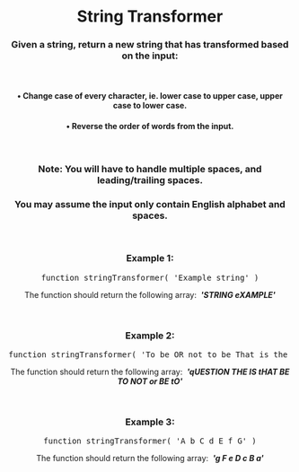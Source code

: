 <div align = 'center'>

# String Transformer

</div>

<div align = 'center'>

<h3>Given a string, return a new string that has transformed based on the input:</h3>

<br>

<h4>• Change case of every character, ie. lower case to upper case, upper case to lower case.</h4>
<h4>• Reverse the order of words from the input.</h4>

<br>

<h3><strong>Note:</strong> You will have to handle multiple spaces, and leading/trailing spaces.</h3>

<h3>You may assume the input only contain English alphabet and spaces.</h3>

<br>

<h3>Example 1:</h3>

<pre>function stringTransformer(&nbsp;'Example string'&nbsp;)</pre>

<p>The function should return the following array: &nbsp;<strong><em>'STRING eXAMPLE'</em></strong></p>

<br>

<h3>Example 2:</h3>

<pre>function stringTransformer(&nbsp;'To be OR not to be That is the Question'&nbsp;)</pre>

<p>The function should return the following array: &nbsp;<strong><em>'qUESTION THE IS tHAT BE TO NOT or BE tO'</em></strong></p>

<br>

<h3>Example 3:</h3>

<pre>function stringTransformer(&nbsp;'A b C d E f G'&nbsp;)</pre>

<p>The function should return the following array: &nbsp;<strong><em>'g F e D c B a'</em></strong></p>

</div>
